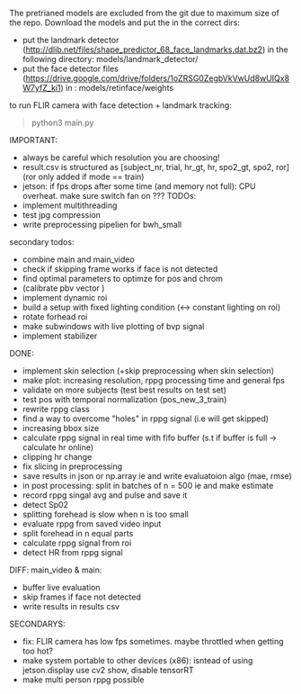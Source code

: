 The pretrianed models are excluded from the git due to maximum size of the repo. Download the models and put the in the correct dirs:
- put the landmark detector (http://dlib.net/files/shape_predictor_68_face_landmarks.dat.bz2) in the following directory: models/landmark_detector/
- put the face detector files (https://drive.google.com/drive/folders/1oZRSG0ZegbVkVwUd8wUIQx8W7yfZ_ki1) in : models/retinface/weights

to run FLIR camera with face detection + landmark tracking: 
> python3 main.py


IMPORTANT: 
- always be careful which resolution you are choosing!
- result.csv is structured as [subject_nr, trial, hr_gt, hr, spo2_gt, spo2, ror]
  (ror only added if mode == train)
- jetson: if fps drops after some time (and memory not full): CPU overheat. make sure switch fan on ???
TODOs:
- implement multithreading
- test jpg compression
- write preprocessing pipelien for bwh_small
  
secondary todos:
- combine main and main_video
- check if skipping frame works if face is not detected  
- find optimal parameters to optimze for pos and chrom
- (calibrate pbv vector )
- implement dynamic roi
- build a setup with fixed lighting condition (<-> constant lighting on roi)
- rotate forhead roi
- make subwindows with live plotting of bvp signal
- implement stabilizer


DONE:
- implement skin selection (+skip preprocessing when skin selection)
- make plot: increasing resolution, rppg processing time and general fps
- validate on more subjects (test best results on test set)
- test pos with temporal normalization (pos_new_3_train)
- rewrite rppg class
- find a way to overcome "holes" in rppg signal (i.e will get skipped)
- increasing bbox size
- calculate rppg signal in real time with fifo buffer (s.t if buffer is full -> calculate hr online)
- clipping hr change
- fix slicing in preprocessing
- save results in json or np.array ie and write evaluatoion algo (mae, rmse)
- in post processing: split in batches of n = 500 ie and make estimate
- record rppg singal avg and pulse and save it
- detect Sp02
- splitting forehead is slow when n is too small
- evaluate rppg from saved video input
- split forehead in n equal parts
- calculate rppg signal from roi
- detect HR from rppg signal

DIFF: main_video & main:
- buffer live evaluation
- skip frames if face not detected
- write results in results csv


SECONDARYS:
- fix: FLIR camera has low fps sometimes. maybe throttled when getting too hot? 
- make system portable to other devices (x86): isntead of using jetson.display use cv2 show, disable tensorRT
- make multi person rppg possible
